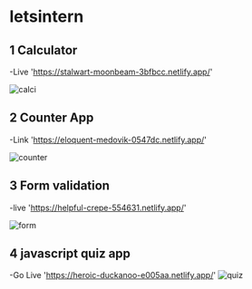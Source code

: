 # letsintern

  ##  1 Calculator 

   -Live 'https://stalwart-moonbeam-3bfbcc.netlify.app/'

![calci](https://user-images.githubusercontent.com/87072168/233073256-dc25b157-54b4-4ee1-b510-87a9342e91e7.JPG)

</hr>

## 2 Counter App

   -Link 'https://eloquent-medovik-0547dc.netlify.app/'
  
![counter](https://user-images.githubusercontent.com/87072168/233776414-79a81e83-b5f4-4cee-9c03-695451b7da3e.JPG)

</hr>


## 3  Form validation

-live 'https://helpful-crepe-554631.netlify.app/'
<br/>

![form](https://user-images.githubusercontent.com/87072168/233319586-16c697ba-a09d-4d2c-acea-84c2f3e62f6a.JPG)

</hr>

##  4 javascript quiz app

-Go Live 'https://heroic-duckanoo-e005aa.netlify.app/'
![quiz](https://user-images.githubusercontent.com/87072168/233776697-0e99760c-abcb-444e-8808-8f76c2077696.JPG)

